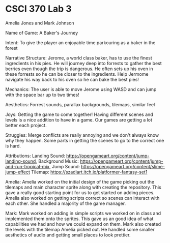 # CSCI 370 Lab 3
Amelia Jones and Mark Johnson

Name of Game: A Baker's Journey

Intent: To give the player an enjoyable time parkouring as a baker in the forest

Narrative Structure: Jerome, a world class baker, has to use the finest ingredients in his pies. He will journey deep into forrests to gather the best berries even though the trip is dangerous. He often sets up his oven in these forrests so he can be closer to the ingredients. Help Jermome navigate his way back to his oven so he can bake the best pies!

Mechanics: The user is able to move Jerome using WASD and can jump with the space bar up to two times!

Aesthetics: Forrest sounds, parallax backgrounds, tilemaps, similar feel

Joys: Getting the game to come together! Having different scenes and levels is a nice addition to have in a game. Our games are getting a lot better each project.

Struggles: Merge conflicts are really annoying and we don't always know why they happen. Some parts in getting the scenes to go to the correct one is hard.

Attributions: Landing Sound: https://opengameart.org/content/jump-landing-sound, Background Music: https://opengameart.org/content/jump-and-run-tropical-mix, Jump Sound: https://opengameart.org/content/slime-jump-effect Tilemap: https://szadiart.itch.io/platformer-fantasy-set1

Amelia: Amelia worked on the initial design of the game picking out the tilemaps and main character sprite along with creating the repository. This gave a really good starting point for us to get started on adding pieces. Amelia also worked on getting scripts correct so scenes can interact with each other. She handled a majority of the game manager. 

Mark: Mark worked on adding in simple scripts we worked on in class and implemented them onto the sprites. This gave us an good idea of what capabilities we had and how we could expand on them. Mark also created the levels with the tilemap Amelia picked out. He handled some smaller aesthetics of audio and getting small places to look prettier. 
